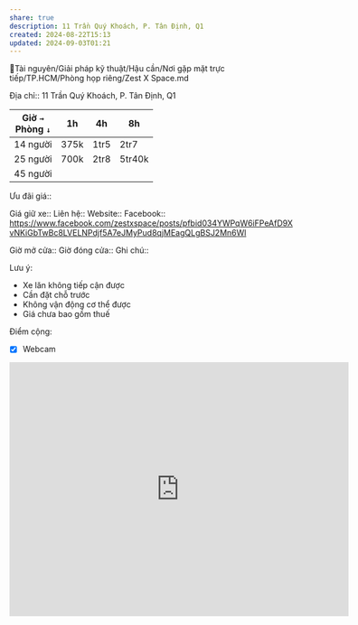 ```yaml
---
share: true
description: 11 Trần Quý Khoách, P. Tân Định, Q1
created: 2024-08-22T15:13
updated: 2024-09-03T01:21
---
```

<span><span><p dir="auto">📜Tài nguyên/Giải pháp kỹ thuật/Hậu cần/Nơi gặp mặt trực tiếp/TP.HCM/Phòng họp riêng/Zest X Space.md</p></span></span>
Địa chỉ:: 11 Trần Quý Khoách, P. Tân Định, Q1

| Giờ `→`<br>Phòng `↓` | 1h   | 4h   | 8h     |
| -------------------- | ---- | ---- | ------ |
| 14 người             | 375k | 1tr5 | 2tr7   |
| 25 người             | 700k | 2tr8 | 5tr40k |
| 45 người             |      |      |        |
Ưu đãi giá:: 

Giá giữ xe:: 
Liên hệ::
Website::
Facebook:: https://www.facebook.com/zestxspace/posts/pfbid034YWPqW6iFPeAfD9XvNKiGbTwBc8LVELNPdjf5A7eJMyPud8qjMEagQLgBSJ2Mn6Wl

Giờ mở cửa::
Giờ đóng cửa::
Ghi chú::

Lưu ý:
- Xe lăn không tiếp cận được
- Cần đặt chỗ trước
- Không vận động cơ thể được
- Giá chưa bao gồm thuế

Điểm cộng:
- [x] Webcam 

<iframe src="https://www.google.com/maps/embed?pb=!1m18!1m12!1m3!1d3919.2336766060125!2d106.68627897511753!3d10.793406558880159!2m3!1f0!2f0!3f0!3m2!1i1024!2i768!4f13.1!3m3!1m2!1s0x3175291f155de703%3A0x46a5f2db5ea1079a!2zWkVTVCBYIFNQQUNFIC0gS2jDtG5nIGdpYW4gc8OhbmcgdOG6oW8!5e0!3m2!1sen!2s!4v1724399795635!5m2!1sen!2s" width="600" height="450" style="border:0;" allowfullscreen="" loading="lazy" referrerpolicy="no-referrer-when-downgrade"></iframe>
